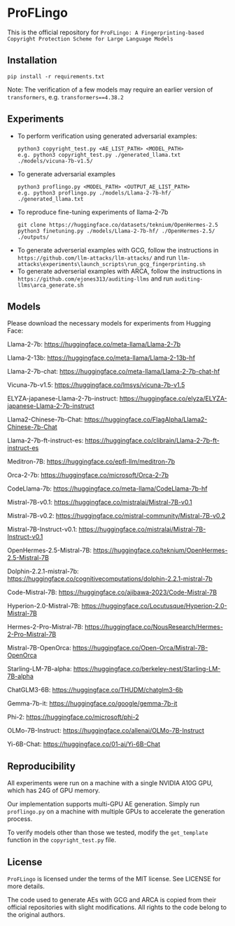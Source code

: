 # ProFLingo

This is the official repository for `ProFLingo: A Fingerprinting-based Copyright Protection Scheme for Large Language Models`

## Installation
```
pip install -r requirements.txt
```
Note: The verification of a few models may require an earlier version of `transformers`, e.g. `transformers==4.38.2`

## Experiments

- To perform verification using generated adversarial examples:
  ```
  python3 copyright_test.py <AE_LIST_PATH> <MODEL_PATH>
  e.g. python3 copyright_test.py ./generated_llama.txt ./models/vicuna-7b-v1.5/
  ```
- To generate adversarial examples
  ```
  python3 proflingo.py <MODEL_PATH> <OUTPUT_AE_LIST_PATH>
  e.g. python3 proflingo.py ./models/Llama-2-7b-hf/ ./generated_llama.txt
  ```
- To reproduce fine-tuning experiments of llama-2-7b
  ```
  git clone https://huggingface.co/datasets/teknium/OpenHermes-2.5
  python3 finetuning.py ./models/Llama-2-7b-hf/ ./OpenHermes-2.5/  ./outputs/
  ```
- To generate adverserial examples with GCG, follow the instructions in `https://github.com/llm-attacks/llm-attacks/` and run `llm-attacks\experiments\launch_scripts\run_gcg_fingerprinting.sh`
- To generate adverserial examples with ARCA, follow the instructions in `https://github.com/ejones313/auditing-llms` and run `auditing-llms\arca_generate.sh`
  
## Models
Please download the necessary models for experiments from Hugging Face:

Llama-2-7b: https://huggingface.co/meta-llama/Llama-2-7b

Llama-2-13b: https://huggingface.co/meta-llama/Llama-2-13b-hf

Llama-2-7b-chat: https://huggingface.co/meta-llama/Llama-2-7b-chat-hf

Vicuna-7b-v1.5: https://huggingface.co/lmsys/vicuna-7b-v1.5

ELYZA-japanese-Llama-2-7b-instruct: https://huggingface.co/elyza/ELYZA-japanese-Llama-2-7b-instruct

Llama2-Chinese-7b-Chat: https://huggingface.co/FlagAlpha/Llama2-Chinese-7b-Chat

Llama-2-7b-ft-instruct-es: https://huggingface.co/clibrain/Llama-2-7b-ft-instruct-es

Meditron-7B: https://huggingface.co/epfl-llm/meditron-7b

Orca-2-7b: https://huggingface.co/microsoft/Orca-2-7b

CodeLlama-7b: https://huggingface.co/meta-llama/CodeLlama-7b-hf

Mistral-7B-v0.1: https://huggingface.co/mistralai/Mistral-7B-v0.1

Mistral-7B-v0.2: https://huggingface.co/mistral-community/Mistral-7B-v0.2

Mistral-7B-Instruct-v0.1: https://huggingface.co/mistralai/Mistral-7B-Instruct-v0.1

OpenHermes-2.5-Mistral-7B: https://huggingface.co/teknium/OpenHermes-2.5-Mistral-7B

Dolphin-2.2.1-mistral-7b: https://huggingface.co/cognitivecomputations/dolphin-2.2.1-mistral-7b

Code-Mistral-7B: https://huggingface.co/ajibawa-2023/Code-Mistral-7B

Hyperion-2.0-Mistral-7B: https://huggingface.co/Locutusque/Hyperion-2.0-Mistral-7B

Hermes-2-Pro-Mistral-7B: https://huggingface.co/NousResearch/Hermes-2-Pro-Mistral-7B

Mistral-7B-OpenOrca: https://huggingface.co/Open-Orca/Mistral-7B-OpenOrca

Starling-LM-7B-alpha: https://huggingface.co/berkeley-nest/Starling-LM-7B-alpha

ChatGLM3-6B: https://huggingface.co/THUDM/chatglm3-6b

Gemma-7b-it: https://huggingface.co/google/gemma-7b-it

Phi-2: https://huggingface.co/microsoft/phi-2

OLMo-7B-Instruct: https://huggingface.co/allenai/OLMo-7B-Instruct

Yi-6B-Chat: https://huggingface.co/01-ai/Yi-6B-Chat

## Reproducibility
All experiments were run on a machine with a single NVIDIA A10G GPU, which has 24G of GPU memory.

Our implementation supports multi-GPU AE generation. Simply run `proflingo.py` on a machine with multiple GPUs to accelerate the generation process.

To verify models other than those we tested, modify the `get_template` function in the `copyright_test.py` file.

## 

## License
`ProFLingo` is licensed under the terms of the MIT license. See LICENSE for more details.

The code used to generate AEs with GCG and ARCA is copied from their official repositories with slight modifications. All rights to the code belong to the original authors.